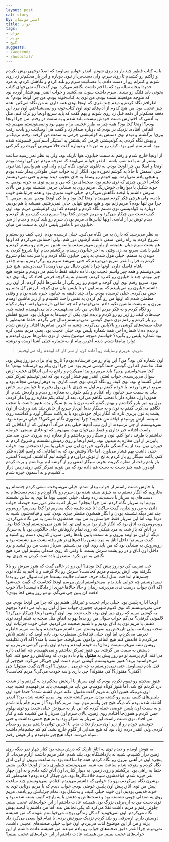 ```yaml
---
layout: post
cat: story
by: امیر مونیان
title: خواب
tags:
- خواب
- مریم
- گیج
suggests:
- /weekend/
- /hosbital/
---
```


با یه کتاب قطور چند بار زد روی شونم. انقدر خوابم می‌اومد که اصلا توجهی بهش نکردم و ژاکتم رو کشیدم تا روی سرم، ولی دست‌بردار نبود. دوباره و این بار محکم‌تر زد روی شونم و کنترلم رو از دست دادم. با عصبانیت سرم رو بلند کردم و نگاهش کردم. یه مرد حدودا پنجاه ساله بود که با اخم داشت نگاهم می‌کرد. بهم گفت اگه نمی‌خوای کتاب بخونی باید فلنگ رو ببندی. سرم داشت سوت می‌کشید و خواب انقدر بهم فشار آورده بود که متوجه موقعیتم نشده بودم. من توی یه کتاب‌خونه بودم. من چرا اونجا بودم؟ به اطرافم نگاه کردم و دیدم چند نفری که اونجا بودن همه دارن به من نگاه می‌کنن. همه چیز عجیب بود. من هیچ کدوم از آدم‌های توی اون کتاب‌خونه رو نمی‌شناختم. اون مرد این دفعه محکم‌تر از دفعه قبل زد روی شونم و بهم گفت که باید سریع اونجا رو ترک کنم. مثل یه آدمی که اختیارش دست خودش نیست، بلند شدم و به سمت در رفتم. من چرا اونجا بودم؟ اونجا کجا بود؟ همه چیز به طرز عجیبی برام مبهم بود و نمی‌تونستم بفهمم چه اتفاقی افتاده. نزدیک در بودم که دوباره صدام زد و گفت هی! وسایلت رو یادت رفت ببری! برگشتم و دیدم توی دستش یه کوله‌پشتی چرمی به سمت من گرفته. رفتم نزدیک‌تر و بهش نگاه کردم. یه کوله‌پشتی چرمی که پشتش یه استیکر اسم _امیر_ چسبونده شده بود. اسم منم امیر بود. کیف رو به من داد و دوباره گفت حالا می‌تونی گورت رو گم کنی.

از اونجا خارج شدم و رفتم به سمت خیابون. هوا تاریک بود، ولی به نظر نمی‌رسید ساعت بیشتر از نه یا ده شب باشه . انقدر خوابم می‌اومد که متوجه نبودم من کی اومده بودم اونجا و اصلا من چرا اونجا بودم. به تابلوی خیابون نگاه کردم ولی اون هم واسم آشنا نبود. حتی اسمش تا حالا به گوشم نخورده بود. انگار از یه خواب خیلی طولانی بیدار شده بودم و هیچی یادم نمی‌اومد. یهو خودم رو وسط یه جای عجیب دیده بودم و حتی نمی‌دونستم کجام. آخرین چیزی که توی ذهنم بود، صحنه‌ای بود که من و مریم توی یه خونه بودیم. یه خونه شکیل با دیوار‌های خوش‌رنگ. مریم روی یه صندلی چرمی نشسته بود و من بالای سرش داشتم با لبخند نگاهش می‌کردم. خیلی خونه تمیزی بود و همه جزئیاتشو خوب یادمه، ولی هرچی فکر کردم نفهمیدم اونجا کجا بود و ما کی اونجا بودیم. مریم. مریم...؟ چرا من تنها بودم؟ مریم زنم بود و هیچ موقع تنهایی جایی نمی‌رفتیم. همیشه با هم بودیم. دوباره به کوله‌پشتی توی دستم نگاه کردم و فهمیدم که اون کوله‌پشتی مریم بود. اون کیف دست من چیکار می‌کرد و مریم خودش کجا بود؟ سریع زیپ کیف رو باز کردم و دیدم توش پر از لباسه. اونها لباس‌های مریم بودن. سرم رو بلند کردم و دیدم از سر خیابون دو تا مامور پلیس دارن به سمت من میان.

به نظر می‌رسید که دارن به من نگاه می‌کنن. خیلی ترسیده بودم. زیپ کیف رو بستم و شروع کردم به راه رفتن. سعی داشتم ازشون دور شم، ولی احساس می‌کردم که اونها هم پشت سرم میان. همیشه از پلیس می‌ترسیدم، واسه همین سرعتم رو بیشتر کردم و قلبم داشت سریع می‌زد. وقتی به آخر خیابون رسیدم، برگشتم دیدم اونا شروع کردن به دویدن به سمتم. خیلی هول شدم. به پایین خیابون نگاه کردم و با سرعت تمام شروع کردم به فرار. انقدر سریع می‌دویدم که حتی نمی‌شد سرم رو برگردونم و ببینم چقدر باهام فاصله دارن. اونها چرا داشتن دنبال من می‌اومدن؟ نمی‌دوستم. هیچ چیز نمی‌دونستم و همه چیز واسم عجیب بود. تا ده دقیقه فقط داشتم می‌دویدم و متوجه هیچ چیز نبودم. چند تا خیابون رو که رد کردم، چشمم به یه کوچه فرعی افتاد که زیاد توی دید نبود. سریع رفتم توی اون کوچه و خودم رو زیر یکی از ماشین‌ها قایم کردم. از اون زیر داشتم خیابون رو می‌پاییدم که ببینم اون دو تا پلیس نیان توی کوچه. لرزش کل بدنم رو حس می‌کردم. خیلی ترسیده بودم. برای چند دقیقه به خیابون خیره شده بودم و وقتی مطمئن شدم که اونها من رو گم کردن یه نفس راحت کشیدم و از زیر ماشین اومدم بیرون و به پشت ماشین تکیه دادم. نمی‌فهمیدم که چه اتفاقی داره می‌اوفته. دوباره کوله رو نگاه کردم و به فکر مریم افتادم. من باید می‌فهمیدم. باید می‌فهمیدم قضیه چیه. جیب‌های کیف رو زیر رو رو کردم و دیدم توی یکی از جیب‌ها یه موبایل بود. سریع قفلش رو باز کردم و رفتم توی منوی گوشی. نمی‌دونستم دنبال چی بگردم، فقط همینطور با عجله صفحه‌های گوشی رو بالاپایین می‌کردم. چشم به آخرین تماس‌ها افتاد. واردش شدم و دیدم ده تا شماره آخر، همه شماره پلیس بود. خیلی عجیب بود. یعنی مریم سعی کره بود شماره پلیس رو بگیره؟ خواستم متوجه موضوع بشم. از توی تماس‌ها بیرون اومدم و وارد پیام‌ها شدم. دیدم آخرین پیام از یه شماره خیلی آشنا اومده و نوشته:

> مریم، عزیزم وسایلت رو آماده کن، از سر کار که اومدم راه می‌اوفتیم.

اون شماره کی بود؟ من؟ این پیام رو من فرستاده بودم؟ تاریخ پیام برای دو روز پیش بود. شک نداشتم که اون گوشی حتما گوشی مریم بود. من چرا اون پیام رو فرستاده بودم؟ ما کجا می‌خواستیم بریم؟ باید مریم رو پیدا می‌کردم و راجع به این اتفاقای عجیب ازش سوال می‌پرسیدم. خواب لعنتی انقدر بهم فشار آورده بود که نمی‌تونستم تمرکز کنم. خیلی گشنه‌ام بود. توی کیف رو نگاه کردم. توی جیب کناری، یه دوهزارتومنی مچاله بود و سریع درش آوردم. با خودم گفتم برم اول یه چیزی با این پول بخورم تا حواسم سر جاش بیاد. به سمت سر خیابون راه افتادم و یکم جلوتر، یه مغازه رو دیدم و واردش شدم. از همون اول، مغازه دار با تعجب نگاهم می‌کرد. بعد از اینکه یکم مغازه رو ورانداز کردم، پول رو میز یارو گذاشتم و بهش گفتم که یه نون با یه نخ سیگار بده. هنوز داشت با تعجب نگاهم می‌کرد. گفتم یه نون و یه سیگار بده! این‌بار سریع از جاش بلند شد و رفت از اون پشت یه نون بربری تازه که انگار برای خودش بود با یه پاکت سیگار آورد و گذاشت روی شیشه. ازش پرسیدم قیافه من عجیبه؟ چرا اینطوری نگام می‌کنی!؟ خیلی ترسیده بود. نمی‌دونستم از چی ترسیده. از این تیپ آدم‌ها خیلی بدم می‌آد. آدم‌هایی که از اتفاقایی که واست افتاده خبر ندارن و فقط می‌خوان بهت بفهمونن که تو عادی نیستی. حوصله نداشتم با طرف دعوا کنم. نون و سیگار رو برداشتم و از مغازه زدم بیرون. حدود صد متر پایین‌تر از اون مغازه یه میدون بود. رفتم اونجا و روی زمینش نشستم و شروع کردم به خوردن نون. بعد از یه گشنگی طولانی، خوردن اون نون خیلی واسم لذت‌بخش بود. خواب خیلی داشت بهم فشار می‌آورد، اما حالا وقتش بود که به اتفاقایی که واسم افتاده فکر کنم. پاکت سیگار رو باز کردم یه نخ از توش درآوردم و گوشه لبم گذاشتم. کبریت؟ لعنتی. باز یادم رفت از مغازه کبریت بخرم. سیگار لعنتی رو از گوشه لبم برداشتم و پرت کردم اون‌ور. همه چیز دست به دست هم داده بود که من نتونم تمرکز کنم. روی زمین دراز کشیدم و به آسمون خیره شدم...

---

با خارش دست راستم از خواب بیدار شدم. خیلی می‌سوخت. سعی کردم چشمام رو بخارونم که انگار دستم به یه چیزی بسته شده بود. سرم رو بالا آوردم و دیدم دست‌هام به دست‌های یه سرباز با دست‌بند زده وصله. خیلی عجیب بود! ما توی یه سالن نشسته بودیم! به سرباز نگاه کردم. من چرا اینجام؟ سرباز که به نظر می‌رسید حوصله جواب دادن به من رو نداره، گفت ساکت! تا چند دقیقه دیگه می‌ریم تو! کجا می‌ریم؟ روبه‌روم چند نفر دیگه نشسته بودن و انگار همشون منتظر چیزی بودن. تیپ و قیافه‌شون شبیه به دزدا بود، اما این سرباز فقط حواسش به من بود. همه‌شون داشتن به من نگاه می‌کردن. روبه‌رومون یه اتاق بود که انگار قرار بود بریم اون تو. اما هنوز نمی‌دونستم اونجا کجا بود. در اتاق که باز شد، یه مرد هیکلی که روی تمام بازوهاش جای خالکوبی بود با یه سرباز دیگه از اون تو اومد بیرون و به سمت پایین پله‌ها رفتن. سرباز کناریم، دستم رو کشید و گفت بریم تو! داخل اتاق یه مرد مسن با اخم‌های تو هم رفته پشت میز نشسته بود و روبه‌روش یه صندلی بود که من باید روی اون می‌شستم. سرباز دست من رو کشید و برد داخل اون اتاق و در رو پشت سرش بست. تا وقتی که روی صندلی بشینم اون مرد هیچ نگاهی به من نکرد. مشغول یادداشت کردن یه چیزی بود.

خب تعریف کن دو روز پیش کجا بودی؟ این رو در حالی گفت که هنوز سرش رو بالا نگرفته بود. ازش پرسیدم مریم کجاست؟ سرش رو بالا گرفت و با اخم یه نگاه توی چشم‌هام انداخت. مثل اینکه حرف حساب حالیت نیست! جواب سوال من رو بده! نمی‌دونستم چه جوابی باید بدم. می‌خواستم ازش بپرسم اونجا کجاست که گفت خفه‌شو! اگه الان جواب درست ندی می‌برنت زندان و حالا حالاها خبری از دادگاه نیست! حالا خوب دقت کن ببین چی می‌گم. تو دو روز پیش کجا بودی؟!

اونجا اداره پلیس بود. خیلی برام عجیب و غیرقابل هضم بود که چرا من اونجا بودم. من حتی نمی‌دونستم که توی کدوم شهرم. چجوری جواب سوال اون رو باید می‌دادم؟ توجهم به گوشی مریم که روی میز اون بود، جلب شده بود. اون گوشی اونجا چی‌کار می‌کرد؟ لالمونی گرفتی؟ می‌گم جواب سوال من رو بده! یهو یه اتفاق مثل صحنه یه فیلم اومد توی ذهنم. با مریم توی یه اتاق بودیم و داشتیم صحبت می‌کردیم. خیلی خوب جزئیات اون صحنه رو یادمه، ولی تاریخش رو نمی‌دونستم. من داشتم می‌خندیدم و واسه مریم خاطره تعریف می‌کردم، اما اون خیلی قیافه‌اش مضطرب بود. یادم اومد که داشتم تلاش می‌کردم تا قانعش کنم هیچ اتفاقی برامون نمی‌اوفته. حواست با منه؟ اگه الان تکلیفت روشن نشه می‌فرستیمت زندان! به خودم اومدم و دیدم اون پلیس گوشی مریم رو تو دستش به سمت من گرفته. من هنوز تمرکز نداشتم و نمی‌فهمیدم چه اتفاقی داره می‌افته. ازم پرسید تو دو روز پیش به __مقتول__ پیام داده بودی که وسایلش رو جمع کنه. کجا می‌خواستید برید؟ هنوز نمی‌دونستم گوشی مریم دست اون چی‌کار می‌کرد. هیچ‌چیز از قبل یادم نمی‌اومد. حتی نمی‌دونستم به چه جرمی... مقتول؟ اون الان گفت مقتول! چی گفتی؟ مقتول؟! کی مقتوله؟ چی داری واسه خودت می‌گی؟ مریم کجاست؟!

هنوز صحبتم رو تموم نکرده بودم که اون سرباز با آرنجش محکم زد به گردنم و از شدت درد گردنم کج شد. اما هنوز کوتاه نیومدم. من باید می‌فهمیدم. باید می‌فهمیدم قضیه چیه. اون مرتیکه همین الان به مریم گفت مقتول. نکنه مریم کشته شده؟ حتما خود اون پلیس‌های کثیف مریم رو کشته بودن. مریم کشته شده بود. مریم کشته شده بود؟ انقدر آشفته شده بودم که دیگه هیچ چیز واسم مهم نبود. مریم کجا بود؟ از سرم جام بلند شدم و به سمت اون پلیس عوضی حمله کردم که این بار یه سوزش خیلی شدید رو توی پهلوم حس کردم و همون‌جا افتادم روی زمین. بالای سرم اون سرباز با من کشیده شد و کنار من افتاد. توی دست راست اون سرباز یه شوکر بود. بدنم هیچ حسی نداشت و حتی نتونستم خودم رو از زیر اون سرباز نجات بدم. با آخرین توانی داشتم مریم رو صدام کردم، ولی انقدر دردم زیاد بود که هیچ صدایی از گلوم خارج نشد. کم کم چشم‌هام داشت سیاه می‌شد. دیگه هیچ‌چیز نفهمیدم و از هوش رفتم.

---

به هوش اومدم و دیدم توی یه اتاق تاریک که درش بسته بود کنار چهار نفر دیگه روی زمین دراز کشیدم. شبیه به بازداشتگاه بود. بلند شدم. فکر مریم داشت آزارم می‌داد. از پنجره اون در آهنی بیرون رو نگاه کردم. همه جا ساکتت بود. به ساعت بیرون از اون اتاق نگاه کردم و متوجه شدم ساعت سه شبه. نمی‌دونستم چطوری باید از اونجا خلاص بشم. حتما یه راهی بود. برگشتم و روی زمین، به دیوار کناری اون اتاق تکیه دادم و به اون چهار نفر خیره شدم. قیافه‌شون شبیه خلاف‌کارها بود. من چیکار کرده بودم؟ همینطور که بهشون نگاه می‌‌کردم، یهو یاد خوابی که داشتم می‌دیدم افتادم. نمی‌دونستم چند ساعت پیش من توی اتاق پیش اون پلیس عوضی بودم. خواب دیدم که با مریم دوتایی توی یه خونه قدیمی بودیم. اون خونه خیلی کثیف و بدشکل بود. تمام جزئیاتش رو یادمه. مریم روی یه صندلی چوبی نشسته بود و دست‌هاش و دهنش با یه پارچه کثیف بسته شده بود و توی دست من یه اره‌برقی بزرگ بود. همیشه عادت داشتم از این خواب‌های عجیب ببینم. جلوتر رفتم و مریم داشت تقلا می‌کرد که یکی نجاتش بده. اما من داشتم با لبخند بهش نگاه می‌کردم. اون نمی‌فهمید که کل زندگی پوچه. می‌خواستم بفهمه که من همیشه دوسش دارم. اره‌برقی رو بلند کردم نزدیک صورتش بردم. با تمام قوا سعی می‌کرد داد بزنه و من از این موضوع لذت می‌بردم. اون خواب خیلی صحنه‌های عجیبی داشت. نمی‌دونم چرا انقدر دقیق صحنه‌های خواب رو یادم مونده. من همیشه عادت داشتم از این خواب‌های عجیب ببینم. من همیشه عادت داشتم از این خواب‌های عجیب ببینم؟